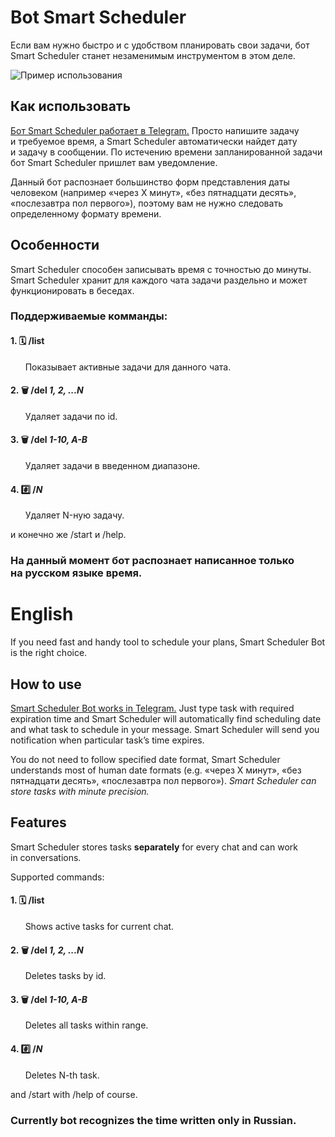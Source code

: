 # Bot Smart Scheduler
Если вам нужно быстро и&nbsp;с&nbsp;удобством планировать свои задачи, бот Smart Scheduler станет незаменимым инструментом в&nbsp;этом деле. 

![Пример использования](https://raw.githubusercontent.com/alordash/BotSmartScheduler/master/UsageExample.png) 
## Как использовать
[Бот Smart Scheduler работает в&nbsp;Telegram.](https://t.me/SmartScheduler_bot) 
Просто напишите задачу и&nbsp;требуемое время, а&nbsp;Smart Scheduler автоматически найдет дату и&nbsp;задачу в&nbsp;сообщении. 
По&nbsp;истечению времени запланированной задачи бот Smart Scheduler пришлет вам уведомление. 

Данный бот распознает большинство форм представления даты человеком (например &laquo;через X&nbsp;минут&raquo;, &laquo;без пятнадцати десять&raquo;, &laquo;послезавтра пол первого&raquo;), поэтому вам не&nbsp;нужно следовать определенному формату времени. 
## Особенности
Smart Scheduler способен записывать время с&nbsp;точностью до&nbsp;минуты. 
Smart Scheduler хранит для каждого чата задачи раздельно и&nbsp;может функционировать в&nbsp;беседах. 

### Поддерживаемые комманды: 
#### 1. 🗓 <b>/list</b> 
&nbsp;&nbsp;&nbsp;&nbsp;&nbsp;&nbsp;Показывает активные задачи для данного чата. 

#### 2. 🗑 <b>/del</b> <i>1, 2, ...N</i> 
&nbsp;&nbsp;&nbsp;&nbsp;&nbsp;&nbsp;Удаляет задачи по&nbsp;id. 

#### 3. 🗑 <b>/del</b> <i>1-10, A-B</i> 
&nbsp;&nbsp;&nbsp;&nbsp;&nbsp;&nbsp;Удаляет задачи в&nbsp;введенном диапазоне. 

#### 4. #️⃣ <b>/<i>N</b></i> 
&nbsp;&nbsp;&nbsp;&nbsp;&nbsp;&nbsp;Удаляет N-ную задачу. 

и&nbsp;конечно&nbsp;же /start и&nbsp;/help. 

### На&nbsp;данный момент бот распознает написанное только на&nbsp;русском языке время.
# English
If&nbsp;you need fast and handy tool to&nbsp;schedule your plans, Smart Scheduler Bot is&nbsp;the right choice. 
## How to&nbsp;use
[Smart Scheduler Bot works in&nbsp;Telegram.](https://t.me/SmartScheduler_bot) 
Just type task with required expiration time and Smart Scheduler will automatically find scheduling date and what task to&nbsp;schedule in&nbsp;your message. 
Smart Scheduler will send you notification when particular task&rsquo;s time expires. 

You do&nbsp;not need to&nbsp;follow specified date format, Smart Scheduler understands most of&nbsp;human date formats (e.g. &laquo;через X&nbsp;минут&raquo;, &laquo;без пятнадцати десять&raquo;, &laquo;послезавтра пол первого&raquo;). 
<i>Smart Scheduler can store tasks with minute precision.</i> 
## Features
Smart Scheduler stores tasks <b>separately</b> for every chat and can work in&nbsp;conversations. 

Supported commands: 
#### 1. 🗓 <b>/list</b> 
&nbsp;&nbsp;&nbsp;&nbsp;&nbsp;&nbsp;Shows active tasks for current chat. 

#### 2. 🗑 <b>/del</b> <i>1, 2, ...N</i> 
&nbsp;&nbsp;&nbsp;&nbsp;&nbsp;&nbsp;Deletes tasks by&nbsp;id. 

#### 3. 🗑 <b>/del</b> <i>1-10, A-B</i> 
&nbsp;&nbsp;&nbsp;&nbsp;&nbsp;&nbsp;Deletes all tasks within range. 

#### 4. #️⃣ <b>/<i>N</b></i> 
&nbsp;&nbsp;&nbsp;&nbsp;&nbsp;&nbsp;Deletes N-th task. 

and /start with /help of&nbsp;course. 

### Currently bot recognizes the time written only in&nbsp;Russian.
